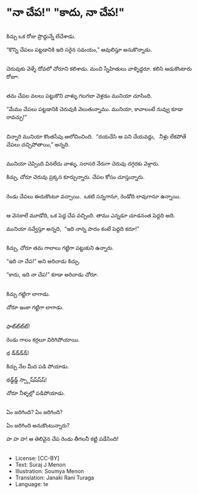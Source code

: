# "నా చేప!" "కాదు, నా చేప!"

##
కిచ్చు ఒక రోజు ప్రొద్దున్నే లేచేశాడు. 

“కొన్ని చేపలు పట్టడానికి ఇది సరైన సమయం,” ఆవులిస్తూ అనుకొన్నాడు. 

##
చెరువుకు వెళ్ళే దోవలో చోరూని కలిశాడు. మంచి స్నేహితులు వాళ్ళిద్దరూ. కలిసి ఆడుకొంటారు రోజూ. 

##
తమ చేపల వలలు పట్టుకొని వాళ్ళు గబగబా వెళ్లడం మునియా చూసింది.

“మేము చేపలు పట్టడానికి చెరువుకి వెలుతున్నాము. మునియా, కావాలంటే నువ్వు కూడా రావచ్చు!” 

##
చిన్నారి మునియా కొంతసేపు ఆలోచించింది.  “దయచేసి ఆ పని చేయవద్దు,   నీళ్లు లేకపోతే చేపలు చచ్చిపోతాయి,” అన్నది.

##
మునియా చెప్పింది వినలేదు వాళ్ళు. సరాసరి నేరుగా చెరువు దగ్గరకు వెళ్లారు.

కిచ్చు, చోరూ చెరువు ప్రక్కన కూర్చున్నారు. చేపల కోసం చూస్తున్నారు. 

##
రెండు చేపలు ఈదుకొంటూ వచ్చాయి.  ఒకటి సన్నగానూ, రెండోది లావుగానూ ఉన్నాయి. 

##
ఆ వెనకాలే మూడోది, ఒక పెద్ద చేప వచ్చింది. తాము ఎన్నడూ చూడనంత పెద్దది అది.

మునియా నవ్వేస్తూ అన్నది,  “ఇది నాన్న పాదం కంటే పెద్దది కదూ!” 

##
కిచ్చు, చోరూ తమ గాలాలు గట్టిగా పట్టుకుని ఉన్నారు.

“ఇది నా చేప!” అని అరిచాడు కిచ్చు. 

“కాదు, ఇది నా చేప!” కూడా అరిచాడు చోరూ. 

##
కిచ్చు గట్టిగా లాగాడు.

చోరూ ఇంకా గట్టిగా లాగాడు.

##
ఫాట్‌ట్‌ట్‌ట్!

రెండు గాలం కర్రలూ విరిగిపోయాయి. 

థ డ్‌డ్‌డ్‌డ్!

కిచ్చు నేల మీద పడి పోయాడు. 

థడ్డ్‌డ్డ్ స్ప్లాష్‌ష్‌ష్‌ష్!

చోరూ నీళ్ళల్లో పడిపోయాడు. 

##
ఏం జరిగింది? ఏం జరిగింది? 

ఏం జరిగింది అనుకొంటున్నారు? 

హ హ హ! ఆ తెలివైన చేప రెండు తీగలనీ కట్టి పడేసింది! 

##
* License: [CC-BY]
* Text: Suraj J Menon
* Illustration: Soumya Menon
* Translation: Janaki Rani Turaga
* Language: te
